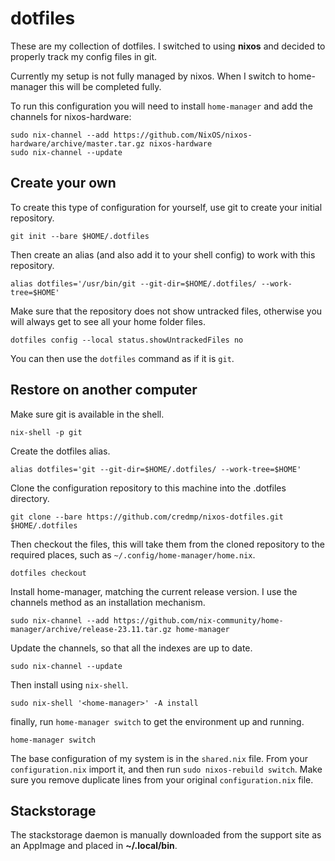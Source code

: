 # dotfiles

These are my collection of dotfiles. I switched to using **nixos** and decided to properly track my config files in git.

Currently my setup is not fully managed by nixos. When I switch to home-manager this will be completed fully.

To run this configuration you will need to install `home-manager` and add the channels for nixos-hardware:

``` shell
sudo nix-channel --add https://github.com/NixOS/nixos-hardware/archive/master.tar.gz nixos-hardware
sudo nix-channel --update
```

## Create your own

To create this type of configuration for yourself, use git to create your initial repository.

``` shell
git init --bare $HOME/.dotfiles
```

Then create an alias (and also add it to your shell config) to work with this repository.

``` shell
alias dotfiles='/usr/bin/git --git-dir=$HOME/.dotfiles/ --work-tree=$HOME'
```

Make sure that the repository does not show untracked files, otherwise you will always get to see all your home folder files.

``` shell
dotfiles config --local status.showUntrackedFiles no
```

You can then use the `dotfiles` command as if it is `git`.

## Restore on another computer

Make sure git is available in the shell.

``` shell
nix-shell -p git
```

Create the dotfiles alias.

``` shell
alias dotfiles='git --git-dir=$HOME/.dotfiles/ --work-tree=$HOME'
```

Clone the configuration repository to this machine into the .dotfiles directory.

``` shell
git clone --bare https://github.com/credmp/nixos-dotfiles.git $HOME/.dotfiles
```

Then checkout the files, this will take them from the cloned repository to the required places, such as `~/.config/home-manager/home.nix`.

``` shell
dotfiles checkout
```

Install home-manager, matching the current release version. I use the channels method as an installation mechanism.

``` shell
sudo nix-channel --add https://github.com/nix-community/home-manager/archive/release-23.11.tar.gz home-manager
```

Update the channels, so that all the indexes are up to date.

``` shell
sudo nix-channel --update
```

Then install using `nix-shell`.

``` shell
sudo nix-shell '<home-manager>' -A install
```

finally, run `home-manager switch` to get the environment up and running.

``` shell
home-manager switch
```

The base configuration of my system is in the `shared.nix` file. From your `configuration.nix` import it, and then run `sudo nixos-rebuild switch`. Make sure you remove duplicate lines from your original `configuration.nix` file.

## Stackstorage

The stackstorage daemon is manually downloaded from the support site as an AppImage and placed in **~/.local/bin**.
